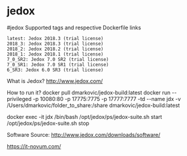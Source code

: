 # jedox
#jedox
Supported tags and respective Dockerfile links

    latest: Jedox 2018.3 (trial license)  
    2018_3: Jedox 2018.3 (trial license)  
    2018_2: Jedox 2018.2 (trial license)  
    2018_1: Jedox 2018.1 (trial license)  
    7_0_SR2: Jedox 7.0 SR2 (trial license)  
    7_0_SR1: Jedox 7.0 SR1 (trial license)  
    6_SR3: Jedox 6.0 SR3 (trial license)  

What is Jedox?
  http://www.jedox.com/

How to run it?
  docker pull dmarkovic/jedox-build:latest
  docker run --privileged -p 10080:80 -p 17775:7775 -p 17777:7777 -td --name jdx -v /Users/dmarkovic/folder_to_share:/share dmarkovic/jedox-build:latest

  docker exec -it jdx /bin/bash
   /opt/jedox/ps/jedox-suite.sh start
   /opt/jedox/ps/jedox-suite.sh stop

Software Source:
  http://www.jedox.com/downloads/software/


https://it-novum.com/
